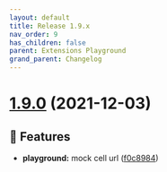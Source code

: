 ```yaml
---
layout: default
title: Release 1.9.x
nav_order: 9
has_children: false
parent: Extensions Playground
grand_parent: Changelog
---
```


# [1.9.0](https://github.com/lumapps/lumapps-extensions-playground/compare/v1.8.0...v1.9.0) (2021-12-03)

## 🚀 Features

- **playground:** mock cell url ([f0c8984](https://github.com/lumapps/lumapps-extensions-playground/commit/f0c898474f9e5f1719997f8ba04f51b3f32857a6))
